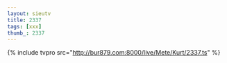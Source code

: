 ```yaml
--- 
layout: sieutv
title: 2337
tags: [xxx]
thumb_: 2337
---
```

{% include tvpro src="http://bur879.com:8000/live/Mete/Kurt/2337.ts" %} 
